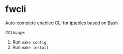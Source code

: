 # fwcli
Auto-complete enabled CLI for iptables based on Bash  
  
##Usage:  
1. Run ```make config```
2. Run ```make install```
